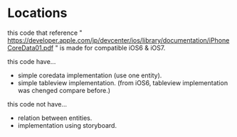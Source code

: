Locations
=========

this code that reference " https://developer.apple.com/jp/devcenter/ios/library/documentation/iPhoneCoreData01.pdf " is made for compatible iOS6 & iOS7.

this code have...

* simple coredata implementation (use one entity).
* simple tableview implementation. (from iOS6, tableview implementation was chenged compare before.)

this code not have...

* relation between entities.
* implementation using storyboard.

